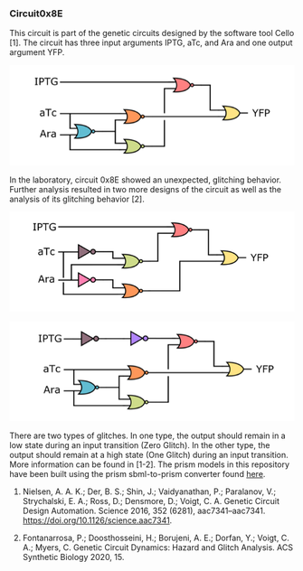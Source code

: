 ### Circuit0x8E

This circuit is part of the genetic circuits designed by the software tool Cello [1]. The circuit has three input arguments IPTG, aTc, and Ara and one output argument YFP.

![Figure1](../../Media/0x8E_Original.png)

In the laboratory, circuit 0x8E showed an unexpected, glitching behavior. Further analysis resulted in two more designs of the circuit as well as the analysis of its glitching behavior [2].

![Figure2](../../Media/0x8E_LogicHazardFree.png)

![Figure3](../../Media/0x8E_TwoInverter.png)

There are two types of glitches. In one type, the output should remain in a low state during an input transition (Zero Glitch). In the other type, the output should remain at a high state (One Glitch) during an input transition. More information can be found in [1-2]. The prism models in this repository have been built using the prism sbml-to-prism converter found [here](http://www.prismmodelchecker.org/sbml/).  

1. Nielsen, A. A. K.; Der, B. S.; Shin, J.; Vaidyanathan, P.; Paralanov, V.; Strychalski, E. A.; Ross, D.; Densmore, D.; Voigt, C. A. Genetic Circuit Design Automation. Science 2016, 352 (6281), aac7341–aac7341. https://doi.org/10.1126/science.aac7341.

2. Fontanarrosa, P.; Doosthosseini, H.; Borujeni, A. E.; Dorfan, Y.; Voigt, C. A.; Myers, C. Genetic Circuit Dynamics: Hazard and Glitch Analysis. ACS Synthetic Biology 2020, 15.
